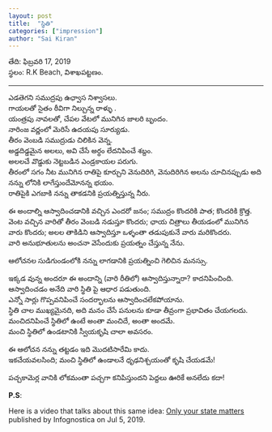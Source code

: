 ```yaml
---
layout: post
title:  "స్థితి"
categories: ["impression"]
author: "Sai Kiran"
---
```


తేది: ఫిబ్రవరి 17, 2019     
స్థలం: R.K Beach, విశాఖపట్టణం.

------ 


ఎడతెగని సముద్రపు ఉఛ్వాస నిశ్వాసలు.   
గాయలతో సైతం ఠీవిగా నిల్చున్న రాళ్ళు .    
యంత్రపు నావలతో, చేపల వేటలో మునిగిన జాలరి బృందం.  
నారింజ వర్ణంలో మెరిసే ఉదయపు సూర్యుడు.    
తీరం వెంబడి సముద్రుడు చిలికిన వెన్న.     
అడ్డదిడ్డమైన అలలు, అవి చేసే అర్ధం లేదనిపించే శబ్దం.      
అలలచే వొడ్డుకు నెట్టబడిన ఎండ్రకాయల పరుగు.    
తీరంలో సగం నీట మునిగిన రాతిపై కూర్చుని వెనుదిరిగి, వెనుదిరిగిన అలను చూచినప్పుడు అది
నన్ను లోనికి లాగేస్తుందేమోనన్న భయం.      
రాతిపైకి ఎగబాకి నన్ను తాకడనికి ప్రయత్నిస్తున్న నీరు.


ఈ అందాల్ని ఆస్వాదించడానికి వచ్చిన ఎందరో జనం; సముద్రం కొందరికి పాత; కొందరికి
క్రొత్త.     
వెంట వచ్చిన వారితో తీరం వెంబడి నడుస్తూ కొందరు; ఛాయ చిత్రాలు తీయడంలో మునిగిన
వారు కొందరు; అలల తాకిడిని ఆస్వాదిస్తూ ఒళ్ళంతా తడుపుకునే వారు మరికొందరు.        
వారి అనుభూతులను అంచనా వెసేందుకు ప్రయత్నం చేస్తున్న నేను.
  
ఆలోచనల సుడిగుండంలోకి నన్ను లాగడానికి ప్రయత్నించి గెలిచిన మనస్సు.

ఇక్కడ వున్న అందరూ ఈ అందాన్ని (వారి రీతిలో) ఆస్వాదిస్తున్నారా? కాదనిపించింది.     
ఆస్వాదించడం అనేది వారి స్థితి పై ఆధార పడుతుంది.      
ఎన్నో సార్లు గొప్పవనిపించే సందర్భాలను ఆస్వాదించలేకపోయాను.          
స్థితి చాల ముఖ్యమైనది, అది మనం చేసే పనులను కూడా తీవ్రంగా ప్రభావితం
చేయగలదు.     
మంచిదనిపించే స్థితిలో ఉంటే అంతా మంచిదే, అంతా అందమే.      
మంచి స్థితిలో ఉండటానికి స్వీయకృషి చాలా అవసరం.
  
ఈ ఆలోచన నన్ను తట్టడం ఇది మొదటిసారేమి కాదు.        
ఇకచేయవలసింది; మంచి స్థితిలో ఉండాలనే ధృఢనిశ్చయంతో కృషి చేయడమే!

పచ్చకామెర్ల వానికి  లోకమంతా  పచ్చగా  కనిపిస్తుందని పెద్దలు ఊరికే అనలేదు  కదా! 





**P.S**:

Here is a video that talks about this same idea: 
[Only your state matters](https://www.youtube.com/watch?v=wUf0a-XrUyU) published by Infognostica 
on Jul 5, 2019.

<!--http://lekhini.org/-->
<!--teadi: phibravari 17, 2019-->
<!--sthalam: ,viSaakha paTTaNam. -->
<!---->
<!---->
<!---->
<!--sthiti  -->
<!--eDategani  samudrapu uChvaasa  niSwaasalu    -->
<!--gaayalatO saitam Thiivigaa   nilchunna raaLLu  -->
<!--yantrapu naavalatO, cheapala veaTalO  munigina jaalari bRndam --> 
<!--naarinja varNamlO   merisea  udayapu  suuryuDu -->
<!--teeram vembaDi samudruDu chilikina venna -->
<!--aDDadiDDamaina  alalu, avi cheasea   ardham leadanipinchea Sabdam  -->
<!--alalachea voDDuku neTTabaDina   enDrakaayala parugu  -->
<!--tiiramlO sagam niiTa munigina raatipai kuurchuni venudirigi, venudirigina alanu  chuuchinappuDu adi nannu lOniki laageastundaemOnanna bhayam    -->
<!--raatipaiki egabaaki  nannu taakaDaniki prayatnistunna neeru-->
<!--    
<!--ii andaalni   aaSwaadinchaDaaniki   vacchina endarO janam;  samudram kondariki paata; kondariki  krotta-->
<!--venTa vacchina  vaaritO  teeram vembaDi  naDustuu kondaru;  Chaaya chitraalu  teeyaDamlo munigina vaaru kondaru; alala taakiDini aSwaadistuu oLLantaa  taDupukunea vaaru marikondaru -->
<!--vaari anubhuutulanu anchanaa veseanduku  prayatnam cheastunna neanu -->
<!-- 
<!--alOchanala suDigunDamlOki nannu laagaDaaniki prayatnimchi  gelichina manassu -->

<!--ikkaDa vunna andaruu ii andaanni (vaari riitilO)  aSwaadistunnaaraa?  kaadanipinchindi-->
<!--aaSwaadinchaDam aneadi vaari sthiti pai aadhaara paDutundi  -->
<!--ennO saarlu  goppavanipinchea   sandarbhaalanu aaSwaadinchaleakapOyaanu     -->
<!--sthiti chaala mukhyamainadi,  adi manam cheasea panulanu kuuDaa teevramgaa prabhaavitam cheayagaladu  -->
<!--manchidanipinchea sthitilO unTea antaa manchidea, antaa andamea -->
<!--manchi sthitilO unDaTaaniki sviiyakRshi chaalaa avasaram      -->

<!--ii alOchana nannu taTTaDam idi modaTisaareami kaadu -->
<!--ikacheayavalasindi;  manchi stHitilO  unDaalanea  dHRDhaniSchayamtO kRshi cheayaDamea!-->

<!--pacchakaamerla vaaniki  lOkamantaa  pacchagaa  kanipistundani peddalu Urikea analeadu  kadaa! -->
<!-- -->
